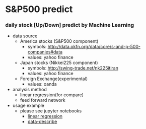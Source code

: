# S&P500 predict

### daily stock [Up/Down] predict by Machine Learning
 
* data source   
  * America stocks (S&P500 component)
    * symbols: http://data.okfn.org/data/core/s-and-p-500-companies#data
    * values: yahoo finance
  * Japan stocks (Nikkei225 component)
    * symbols: http://swing-trade.net/nk225itiran
    * values: yahoo finance
  * Foreign Exchange(experimental)
    * values: oanda
* analysis method
  * linear regression(for compare)
  * feed forward network
* usage example
  * please see jupyter notebooks
    * [linear regression](https://github.com/sablet/algo_trade/blob/master/notebooks/inference.ipynb)
    * [data-describe](https://github.com/sablet/algo_trade/blob/master/notebooks/data-describe-and-learning-model.ipynb)
